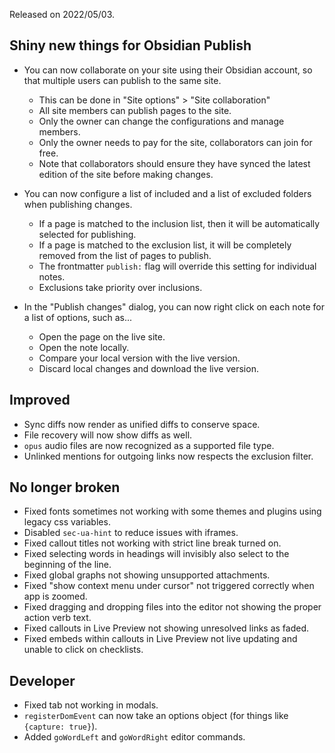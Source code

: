 Released on 2022/05/03.

## Shiny new things for Obsidian Publish

- You can now collaborate on your site using their Obsidian account, so that multiple users can publish to the same site.
	- This can be done in "Site options" > "Site collaboration"
	- All site members can publish pages to the site.
	- Only the owner can change the configurations and manage members.
	- Only the owner needs to pay for the site, collaborators can join for free.
	- Note that collaborators should ensure they have synced the latest edition of the site before making changes.

- You can now configure a list of included and a list of excluded folders when publishing changes.
	- If a page is matched to the inclusion list, then it will be automatically selected for publishing.
	- If a page is matched to the exclusion list, it will be completely removed from the list of pages to publish.
	- The frontmatter `publish:` flag will override this setting for individual notes.
	- Exclusions take priority over inclusions.

- In the "Publish changes" dialog, you can now right click on each note for a list of options, such as...
	- Open the page on the live site.
	- Open the note locally.
	- Compare your local version with the live version.
	- Discard local changes and download the live version.

## Improved

- Sync diffs now render as unified diffs to conserve space.
- File recovery will now show diffs as well.
- `opus` audio files are now recognized as a supported file type.
- Unlinked mentions for outgoing links now respects the exclusion filter.

## No longer broken

- Fixed fonts sometimes not working with some themes and plugins using legacy css variables.
- Disabled `sec-ua-hint` to reduce issues with iframes.
- Fixed callout titles not working with strict line break turned on.
- Fixed selecting words in headings will invisibly also select to the beginning of the line.
- Fixed global graphs not showing unsupported attachments.
- Fixed "show context menu under cursor" not triggered correctly when app is zoomed.
- Fixed dragging and dropping files into the editor not showing the proper action verb text.
- Fixed callouts in Live Preview not showing unresolved links as faded.
- Fixed embeds within callouts in Live Preview not live updating and unable to click on checklists.

## Developer

- Fixed tab not working in modals.
- `registerDomEvent` can now take an options object (for things like `{capture: true}`).
- Added `goWordLeft` and `goWordRight` editor commands.
